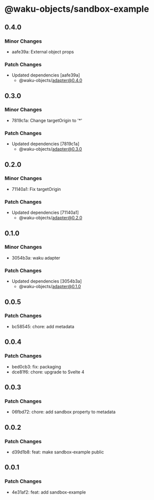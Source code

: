 # @waku-objects/sandbox-example

## 0.4.0

### Minor Changes

- aafe39a: External object props

### Patch Changes

- Updated dependencies [aafe39a]
  - @waku-objects/adapter@0.4.0

## 0.3.0

### Minor Changes

- 7819c1a: Change targetOrigin to '\*'

### Patch Changes

- Updated dependencies [7819c1a]
  - @waku-objects/adapter@0.3.0

## 0.2.0

### Minor Changes

- 71140a1: Fix targetOrigin

### Patch Changes

- Updated dependencies [71140a1]
  - @waku-objects/adapter@0.2.0

## 0.1.0

### Minor Changes

- 3054b3a: waku adapter

### Patch Changes

- Updated dependencies [3054b3a]
  - @waku-objects/adapter@0.1.0

## 0.0.5

### Patch Changes

- bc58545: chore: add metadata

## 0.0.4

### Patch Changes

- bed0cb3: fix: packaging
- dce81f6: chore: upgrade to Svelte 4

## 0.0.3

### Patch Changes

- 06fbd72: chore: add sandbox property to metadata

## 0.0.2

### Patch Changes

- d39d1b8: feat: make sandbox-example public

## 0.0.1

### Patch Changes

- 4e31af2: feat: add sandbox-example
